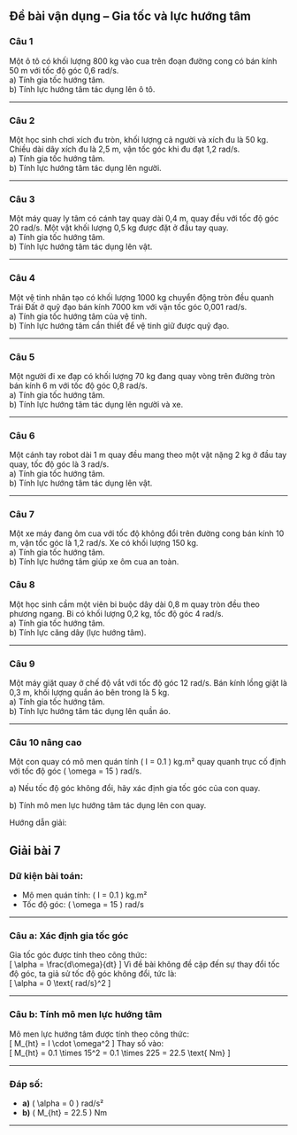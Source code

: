 ## Đề bài vận dụng – Gia tốc và lực hướng tâm

### **Câu 1**
Một ô tô có khối lượng 800 kg vào cua trên đoạn đường cong có bán kính 50 m với tốc độ góc 0,6 rad/s.  
a) Tính gia tốc hướng tâm.  
b) Tính lực hướng tâm tác dụng lên ô tô.

---

### **Câu 2**
Một học sinh chơi xích đu tròn, khối lượng cả người và xích đu là 50 kg. Chiều dài dây xích đu là 2,5 m, vận tốc góc khi đu đạt 1,2 rad/s.  
a) Tính gia tốc hướng tâm.  
b) Tính lực hướng tâm tác dụng lên người.

---

### **Câu 3**
Một máy quay ly tâm có cánh tay quay dài 0,4 m, quay đều với tốc độ góc 20 rad/s. Một vật khối lượng 0,5 kg được đặt ở đầu tay quay.  
a) Tính gia tốc hướng tâm.  
b) Tính lực hướng tâm tác dụng lên vật.

---

### **Câu 4**
Một vệ tinh nhân tạo có khối lượng 1000 kg chuyển động tròn đều quanh Trái Đất ở quỹ đạo bán kính 7000 km với vận tốc góc 0,001 rad/s.  
a) Tính gia tốc hướng tâm của vệ tinh.  
b) Tính lực hướng tâm cần thiết để vệ tinh giữ được quỹ đạo.

---

### **Câu 5**
Một người đi xe đạp có khối lượng 70 kg đang quay vòng trên đường tròn bán kính 6 m với tốc độ góc 0,8 rad/s.  
a) Tính gia tốc hướng tâm.  
b) Tính lực hướng tâm tác dụng lên người và xe.

---

### **Câu 6**
Một cánh tay robot dài 1 m quay đều mang theo một vật nặng 2 kg ở đầu tay quay, tốc độ góc là 3 rad/s.  
a) Tính gia tốc hướng tâm.  
b) Tính lực hướng tâm tác dụng lên vật.

---

### **Câu 7**  
Một xe máy đang ôm cua với tốc độ không đổi trên đường cong bán kính 10 m, vận tốc góc là 1,2 rad/s. Xe có khối lượng 150 kg.  
a) Tính gia tốc hướng tâm.  
b) Tính lực hướng tâm giúp xe ôm cua an toàn.

### **Câu 8**
Một học sinh cầm một viên bi buộc dây dài 0,8 m quay tròn đều theo phương ngang. Bi có khối lượng 0,2 kg, tốc độ góc 4 rad/s.  
a) Tính gia tốc hướng tâm.  
b) Tính lực căng dây (lực hướng tâm).

---

### **Câu 9**
Một máy giặt quay ở chế độ vắt với tốc độ góc 12 rad/s. Bán kính lồng giặt là 0,3 m, khối lượng quần áo bên trong là 5 kg.  
a) Tính gia tốc hướng tâm.  
b) Tính lực hướng tâm tác dụng lên quần áo.

---

### **Câu 10 nâng cao**
Một con quay có mô men quán tính \( I = 0.1 \) kg.m² quay quanh trục cố định với tốc độ góc \( \omega = 15 \) rad/s.  

a) Nếu tốc độ góc không đổi, hãy xác định gia tốc góc của con quay.  

b) Tính mô men lực hướng tâm tác dụng lên con quay.  

Hướng dẫn giải:
## **Giải bài 7**  

### **Dữ kiện bài toán:**  
- Mô men quán tính: \( I = 0.1 \) kg.m²  
- Tốc độ góc: \( \omega = 15 \) rad/s  

---

### **Câu a: Xác định gia tốc góc**  
Gia tốc góc được tính theo công thức:  
\[
\alpha = \frac{d\omega}{dt}
\]
Vì đề bài không đề cập đến sự thay đổi tốc độ góc, ta giả sử tốc độ góc không đổi, tức là:  
\[
\alpha = 0 \text{ rad/s}^2
\]

---

### **Câu b: Tính mô men lực hướng tâm**  
Mô men lực hướng tâm được tính theo công thức:  
\[
M_{ht} = I \cdot \omega^2
\]
Thay số vào:  
\[
M_{ht} = 0.1 \times 15^2 = 0.1 \times 225 = 22.5 \text{ Nm}
\]

---

### **Đáp số:**  
- **a)** \( \alpha = 0 \) rad/s²  
- **b)** \( M_{ht} = 22.5 \) Nm  
---
